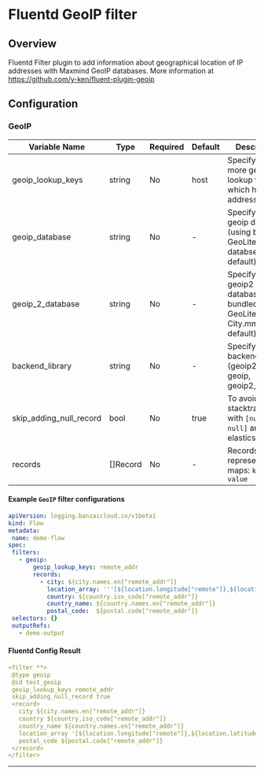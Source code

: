 # Fluentd GeoIP filter
## Overview
 Fluentd Filter plugin to add information about geographical location of IP addresses with Maxmind GeoIP databases.
 More information at https://github.com/y-ken/fluent-plugin-geoip

## Configuration
### GeoIP
| Variable Name | Type | Required | Default | Description |
|---|---|---|---|---|
| geoip_lookup_keys | string | No |  host | Specify one or more geoip lookup field which has ip address <br> |
| geoip_database | string | No | - | Specify optional geoip database (using bundled GeoLiteCity databse by default)<br> |
| geoip_2_database | string | No | - | Specify optional geoip2 database (using bundled GeoLite2-City.mmdb by default)<br> |
| backend_library | string | No | - | Specify backend library (geoip2_c, geoip, geoip2_compat)<br> |
| skip_adding_null_record | bool | No | true | To avoid get stacktrace error with `[null, null]` array for elasticsearch.<br> |
| records | []Record | No | - | Records are represented as maps: `key: value`<br> |
 #### Example `GeoIP` filter configurations
 ```yaml
apiVersion: logging.banzaicloud.io/v1beta1
kind: Flow
metadata:
  name: demo-flow
spec:
  filters:
    - geoip:
        geoip_lookup_keys: remote_addr
        records:
          - city: ${city.names.en["remote_addr"]}
            location_array: '''[${location.longitude["remote"]},${location.latitude["remote"]}]'''
            country: ${country.iso_code["remote_addr"]}
            country_name: ${country.names.en["remote_addr"]}
            postal_code:  ${postal.code["remote_addr"]}
  selectors: {}
  outputRefs:
    - demo-output
 ```

 #### Fluentd Config Result
 ```yaml
<filter **>
  @type geoip
  @id test_geoip
  geoip_lookup_keys remote_addr
  skip_adding_null_record true
  <record>
    city ${city.names.en["remote_addr"]}
    country ${country.iso_code["remote_addr"]}
    country_name ${country.names.en["remote_addr"]}
    location_array '[${location.longitude["remote"]},${location.latitude["remote"]}]'
    postal_code ${postal.code["remote_addr"]}
  </record>
</filter>
 ```

---
